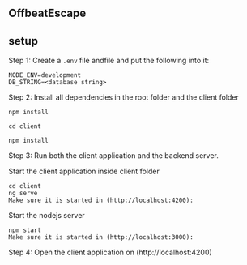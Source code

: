 ## OffbeatEscape

## setup 

Step 1: Create a `.env` file andfile and put the following into it:

```
NODE_ENV=development
DB_STRING=<database string>
```

Step 2: Install all dependencies in the root folder and the client folder

```
npm install

cd client

npm install
```
Step 3: Run both the client application and the backend server.

Start the client application inside client folder

```
cd client
ng serve
Make sure it is started in (http://localhost:4200):
```
Start the nodejs server 

```
npm start
Make sure it is started in (http://localhost:3000):
```
Step 4: 
Open the client application on (http://localhost:4200)
